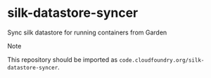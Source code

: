 # silk-datastore-syncer

Sync silk datastore for running containers from Garden

> [!NOTE]
>
> This repository should be imported as `code.cloudfoundry.org/silk-datastore-syncer`.
